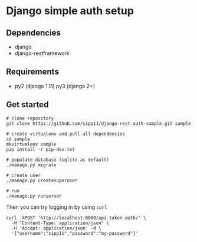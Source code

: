 # Django simple auth setup

## Dependencies

* django
* django-restframework

## Requirements

* py2 (django 1.11) py3 (django 2+)

## Get started

    # clone repository
    git clone https://github.com/sipp11/django-rest-auth-sample.git sample

    # create virtualenv and pull all dependencies
    cd sample
    mkvirtualenv sample
    pip install -r pip-dev.txt

    # populate database (sqlite as default)
    ./manage.py migrate

    # create user
    ./manage.py createsuperuser

    # run
    ./manage.py runserver

Then you can try logging in by using `curl`

    curl -XPOST 'http://localhost:8000/api-token-auth/' \
      -H "Content-Type: application/json" \
      -H 'Accept: application/json' -d \
      '{"username":"sipp11","password":"my-password"}'
